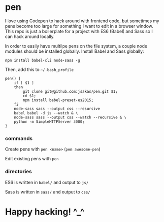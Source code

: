 # pen

I love using Codepen to hack around with frontend code, but sometimes my pens become too large for something I want to edit in a browser window. This repo is just a boilerplate for a project with ES6 (Babel) and Sass so I can hack around locally. 

In order to easily have multilpe pens on the file system, a couple node modules should be installed globally. Install Babel and Sass globally:

`npm install babel-cli node-sass -g`

Then, add this to `~/.bash_profile`

```
pen() {
    if [ $1 ]
    then
        git clone git@github.com:jsakas/pen.git $1;
        cd $1;
        npm install babel-preset-es2015;
    fi
    node-sass sass --output css --resursive
    babel babel -d js --watch & \ 
    node-sass sass --output css --watch --recursive & \ 
    python -m SimpleHTTPServer 3000;
}
```

### commands

Create pens with `pen <name>` (`pen awesome-pen`)

Edit existing pens with `pen`

### directories

ES6 is written in `babel/` and output to `js/`

Sass is written in `sass/` and output to `css/`

# Happy hacking! ^_^
